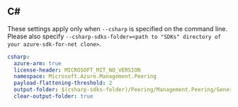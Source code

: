 ## C# 


These settings apply only when `--csharp` is specified on the command line.
Please also specify `--csharp-sdks-folder=<path to "SDKs" directory of your azure-sdk-for-net clone>`.

``` yaml $(csharp)
csharp:
  azure-arm: true
  license-header: MICROSOFT_MIT_NO_VERSION
  namespace: Microsoft.Azure.Management.Peering
  payload-flattening-threshold: 2
  output-folder: $(csharp-sdks-folder)/Peering/Management.Peering/Generated
  clear-output-folder: true
```
